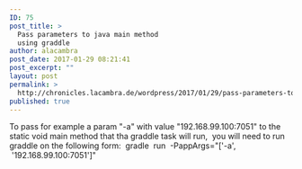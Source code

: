 ```yaml
---
ID: 75
post_title: >
  Pass parameters to java main method
  using graddle
author: alacambra
post_date: 2017-01-29 08:21:41
post_excerpt: ""
layout: post
permalink: >
  http://chronicles.lacambra.de/wordpress/2017/01/29/pass-parameters-to-java-main-method-using-graddle/
published: true
---
```

To pass for example a param "-a" with value "192.168.99.100:7051" to the static void main method that tha graddle task will run,  you will need to run graddle on the following form:  gradle  run  -PappArgs="['-a',  '192.168.99.100:7051']"
